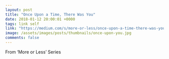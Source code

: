 ```yaml
---
layout: post
title: "Once Upon a Time, There Was You"
date: 2018-01-12 20:00:01 +0000
tags: link self
link: "https://medium.com/s/more-or-less/once-upon-a-time-there-was-you-4e99705d423a"
image: /assets/images/posts/thumbnails/once-upon-you.jpg
comments: false
---
```


From ‘More or Less’ Series
